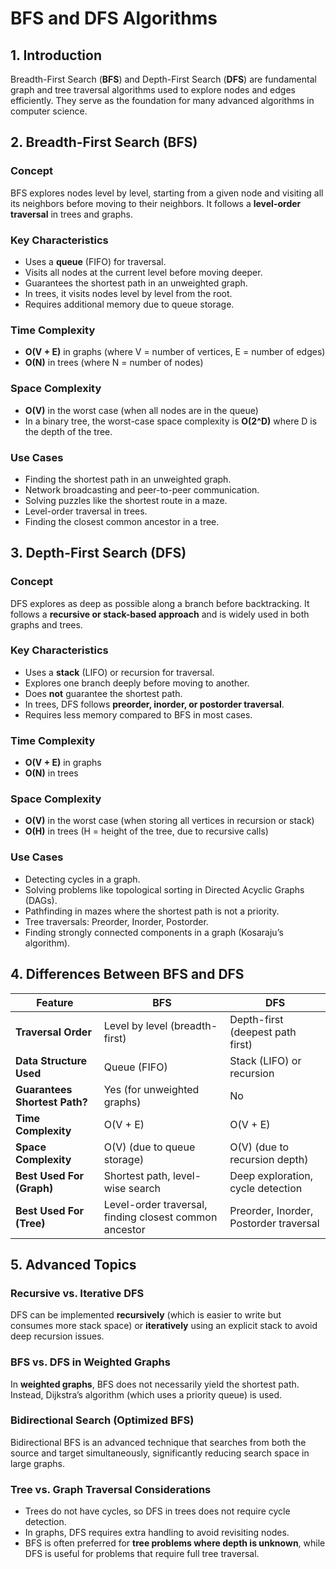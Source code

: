 # BFS and DFS Algorithms

## 1. Introduction

Breadth-First Search (**BFS**) and Depth-First Search (**DFS**) are fundamental graph and tree traversal algorithms used to explore nodes and edges efficiently. They serve as the foundation for many advanced algorithms in computer science.

## 2. Breadth-First Search (BFS)

### **Concept**

BFS explores nodes level by level, starting from a given node and visiting all its neighbors before moving to their neighbors. It follows a **level-order traversal** in trees and graphs.

### **Key Characteristics**

- Uses a **queue** (FIFO) for traversal.
- Visits all nodes at the current level before moving deeper.
- Guarantees the shortest path in an unweighted graph.
- In trees, it visits nodes level by level from the root.
- Requires additional memory due to queue storage.

### **Time Complexity**

- **O(V + E)** in graphs (where V = number of vertices, E = number of edges)
- **O(N)** in trees (where N = number of nodes)

### **Space Complexity**

- **O(V)** in the worst case (when all nodes are in the queue)
- In a binary tree, the worst-case space complexity is **O(2^D)** where D is the depth of the tree.

### **Use Cases**

- Finding the shortest path in an unweighted graph.
- Network broadcasting and peer-to-peer communication.
- Solving puzzles like the shortest route in a maze.
- Level-order traversal in trees.
- Finding the closest common ancestor in a tree.

## 3. Depth-First Search (DFS)

### **Concept**

DFS explores as deep as possible along a branch before backtracking. It follows a **recursive or stack-based approach** and is widely used in both graphs and trees.

### **Key Characteristics**

- Uses a **stack** (LIFO) or recursion for traversal.
- Explores one branch deeply before moving to another.
- Does **not** guarantee the shortest path.
- In trees, DFS follows **preorder, inorder, or postorder traversal**.
- Requires less memory compared to BFS in most cases.

### **Time Complexity**

- **O(V + E)** in graphs
- **O(N)** in trees

### **Space Complexity**

- **O(V)** in the worst case (when storing all vertices in recursion or stack)
- **O(H)** in trees (H = height of the tree, due to recursive calls)

### **Use Cases**

- Detecting cycles in a graph.
- Solving problems like topological sorting in Directed Acyclic Graphs (DAGs).
- Pathfinding in mazes where the shortest path is not a priority.
- Tree traversals: Preorder, Inorder, Postorder.
- Finding strongly connected components in a graph (Kosaraju’s algorithm).

## 4. Differences Between BFS and DFS

| Feature                       | BFS                                                    | DFS                                    |
| ----------------------------- | ------------------------------------------------------ | -------------------------------------- |
| **Traversal Order**           | Level by level (breadth-first)                         | Depth-first (deepest path first)       |
| **Data Structure Used**       | Queue (FIFO)                                           | Stack (LIFO) or recursion              |
| **Guarantees Shortest Path?** | Yes (for unweighted graphs)                            | No                                     |
| **Time Complexity**           | O(V + E)                                               | O(V + E)                               |
| **Space Complexity**          | O(V) (due to queue storage)                            | O(V) (due to recursion depth)          |
| **Best Used For (Graph)**     | Shortest path, level-wise search                       | Deep exploration, cycle detection      |
| **Best Used For (Tree)**      | Level-order traversal, finding closest common ancestor | Preorder, Inorder, Postorder traversal |

## 5. Advanced Topics

### **Recursive vs. Iterative DFS**

DFS can be implemented **recursively** (which is easier to write but consumes more stack space) or **iteratively** using an explicit stack to avoid deep recursion issues.

### **BFS vs. DFS in Weighted Graphs**

In **weighted graphs**, BFS does not necessarily yield the shortest path. Instead, Dijkstra’s algorithm (which uses a priority queue) is used.

### **Bidirectional Search (Optimized BFS)**

Bidirectional BFS is an advanced technique that searches from both the source and target simultaneously, significantly reducing search space in large graphs.

### **Tree vs. Graph Traversal Considerations**

- Trees do not have cycles, so DFS in trees does not require cycle detection.
- In graphs, DFS requires extra handling to avoid revisiting nodes.
- BFS is often preferred for **tree problems where depth is unknown**, while DFS is useful for problems that require full tree traversal.

